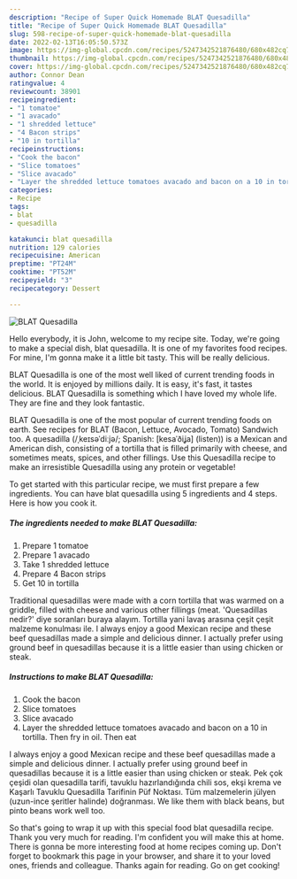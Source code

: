 ```yaml
---
description: "Recipe of Super Quick Homemade BLAT Quesadilla"
title: "Recipe of Super Quick Homemade BLAT Quesadilla"
slug: 598-recipe-of-super-quick-homemade-blat-quesadilla
date: 2022-02-13T16:05:50.573Z
image: https://img-global.cpcdn.com/recipes/5247342521876480/680x482cq70/blat-quesadilla-recipe-main-photo.jpg
thumbnail: https://img-global.cpcdn.com/recipes/5247342521876480/680x482cq70/blat-quesadilla-recipe-main-photo.jpg
cover: https://img-global.cpcdn.com/recipes/5247342521876480/680x482cq70/blat-quesadilla-recipe-main-photo.jpg
author: Connor Dean
ratingvalue: 4
reviewcount: 38901
recipeingredient:
- "1 tomatoe"
- "1 avacado"
- "1 shredded lettuce"
- "4 Bacon strips"
- "10 in tortilla"
recipeinstructions:
- "Cook the bacon"
- "Slice tomatoes"
- "Slice avacado"
- "Layer the shredded lettuce tomatoes avacado and bacon on a 10 in tortilla. Then fry in oil. Then eat"
categories:
- Recipe
tags:
- blat
- quesadilla

katakunci: blat quesadilla 
nutrition: 129 calories
recipecuisine: American
preptime: "PT24M"
cooktime: "PT52M"
recipeyield: "3"
recipecategory: Dessert

---
```



![BLAT Quesadilla](https://img-global.cpcdn.com/recipes/5247342521876480/680x482cq70/blat-quesadilla-recipe-main-photo.jpg)

Hello everybody, it is John, welcome to my recipe site. Today, we're going to make a special dish, blat quesadilla. It is one of my favorites food recipes. For mine, I'm gonna make it a little bit tasty. This will be really delicious.

BLAT Quesadilla is one of the most well liked of current trending foods in the world. It is enjoyed by millions daily. It is easy, it's fast, it tastes delicious. BLAT Quesadilla is something which I have loved my whole life. They are fine and they look fantastic.

BLAT Quesadilla is one of the most popular of current trending foods on earth. See recipes for BLAT (Bacon, Lettuce, Avocado, Tomato) Sandwich too. A quesadilla (/ˌkeɪsəˈdiːjə/; Spanish: [kesaˈðiʝa] (listen)) is a Mexican and American dish, consisting of a tortilla that is filled primarily with cheese, and sometimes meats, spices, and other fillings. Use this Quesadilla recipe to make an irresistible Quesadilla using any protein or vegetable!


To get started with this particular recipe, we must first prepare a few ingredients. You can have blat quesadilla using 5 ingredients and 4 steps. Here is how you cook it.

<!--inarticleads1-->

##### The ingredients needed to make BLAT Quesadilla:

1. Prepare 1 tomatoe
1. Prepare 1 avacado
1. Take 1 shredded lettuce
1. Prepare 4 Bacon strips
1. Get 10 in tortilla


Traditional quesadillas were made with a corn tortilla that was warmed on a griddle, filled with cheese and various other fillings (meat. &#39;Quesadillas nedir?&#39; diye soranları buraya alayım. Tortilla yani lavaş arasına çeşit çeşit malzeme konulması ile. I always enjoy a good Mexican recipe and these beef quesadillas made a simple and delicious dinner. I actually prefer using ground beef in quesadillas because it is a little easier than using chicken or steak. 

<!--inarticleads2-->

##### Instructions to make BLAT Quesadilla:

1. Cook the bacon
1. Slice tomatoes
1. Slice avacado
1. Layer the shredded lettuce tomatoes avacado and bacon on a 10 in tortilla. Then fry in oil. Then eat


I always enjoy a good Mexican recipe and these beef quesadillas made a simple and delicious dinner. I actually prefer using ground beef in quesadillas because it is a little easier than using chicken or steak. Pek çok çeşidi olan quesadilla tarifi, tavuklu hazırlandığında chili sos, ekşi krema ve Kaşarlı Tavuklu Quesadilla Tarifinin Püf Noktası. Tüm malzemelerin jülyen (uzun-ince şeritler halinde) doğranması. We like them with black beans, but pinto beans work well too. 

So that's going to wrap it up with this special food blat quesadilla recipe. Thank you very much for reading. I'm confident you will make this at home. There is gonna be more interesting food at home recipes coming up. Don't forget to bookmark this page in your browser, and share it to your loved ones, friends and colleague. Thanks again for reading. Go on get cooking!
